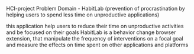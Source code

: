 HCI-project
Problem Domain - HabitLab (prevention of procrastination by helping users to spend less time on unproductive applications)

this application help users to reduce their time on unproductive activities and be focused on their goals
HabitLab is a behavior change browser extension, that manipulate the frequency of interventions on a focal goal and measure the effects on time spent on other applications and platforms
